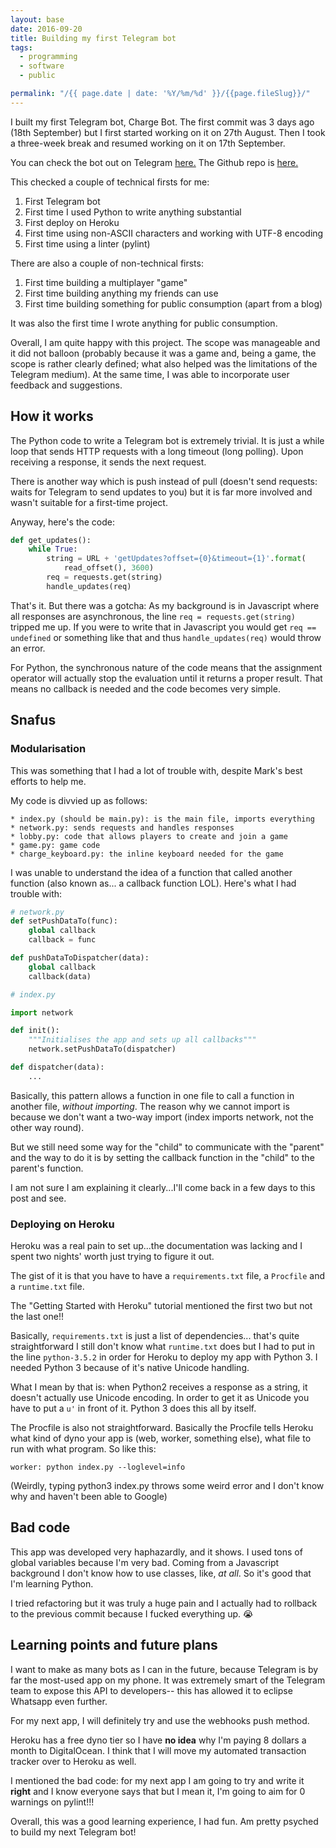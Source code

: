 ```yaml
---
layout: base
date: 2016-09-20
title: Building my first Telegram bot
tags:
  - programming
  - software
  - public

permalink: "/{{ page.date | date: '%Y/%m/%d' }}/{{page.fileSlug}}/"
---
```


I built my first Telegram bot, Charge Bot. The first commit was 3 days ago (18th
September) but I first started working on it on 27th August. Then I took a three-week
break and resumed working on it on 17th September.

You can check the bot out on Telegram [here.](https://telegram.me/charge_game_bot)
The Github repo is [here.](https://github.com/lieuzhenghong/charge-bot/)

This checked a couple of technical firsts for me:

1. First Telegram bot
2. First time I used Python to write anything substantial
3. First deploy on Heroku
4. First time using non-ASCII characters and working with UTF-8 encoding
5. First time using a linter (pylint)

There are also a couple of non-technical firsts:

1. First time building a multiplayer "game"
2. First time building anything my friends can use
3. First time building something for public consumption (apart from a blog)

It was also the first time I wrote anything for public consumption.

Overall, I am quite happy with this project. The scope was manageable and it did
not balloon (probably because it was a game and, being a game, the scope is rather
clearly defined; what also helped was the limitations of the Telegram medium).
At the same time, I was able to incorporate user feedback and suggestions.

## How it works

The Python code to write a Telegram bot is extremely trivial.
It is just a while loop that sends HTTP requests with a long timeout (long
polling). Upon receiving a response, it sends the next request.

There is another way which is push instead of pull (doesn't send requests: waits for
Telegram to send updates to you) but it is far more involved and wasn't suitable for a
first-time project.

Anyway, here's the code:

```python
def get_updates():
    while True:
        string = URL + 'getUpdates?offset={0}&timeout={1}'.format(
            read_offset(), 3600)
        req = requests.get(string)
        handle_updates(req)
```

That's it. But there was a gotcha: As my background is in Javascript where all responses
are asynchronous, the line `req = requests.get(string)` tripped me up. If you were to write
that in Javascript you would get `req == undefined` or something like that and thus
`handle_updates(req)` would throw an error.

For Python, the synchronous nature of the code means that the assignment operator will
actually stop the evaluation until it returns a proper result. That means no callback is
needed and the code becomes very simple.

## Snafus

### Modularisation

This was something that I had a lot of trouble with, despite Mark's best efforts to help me.

My code is divvied up as follows:

```
* index.py (should be main.py): is the main file, imports everything
* network.py: sends requests and handles responses
* lobby.py: code that allows players to create and join a game
* game.py: game code
* charge_keyboard.py: the inline keyboard needed for the game
```

I was unable to understand the idea of a function that called another function (also known
as... a callback function LOL). Here's what I had trouble with:

```python
# network.py
def setPushDataTo(func):
    global callback
    callback = func

def pushDataToDispatcher(data):
    global callback
    callback(data)

# index.py

import network

def init():
    """Initialises the app and sets up all callbacks"""
    network.setPushDataTo(dispatcher)

def dispatcher(data):
    ...
```

Basically, this pattern allows a function in one file to call a function in another file,
_without importing_. The reason why we cannot import is because we don't want a two-way
import (index imports network, not the other way round).

But we still need some way for the "child" to communicate with the "parent" and the way
to do it is by setting the callback function in the "child" to the parent's function.

I am not sure I am explaining it clearly...I'll come back in a few days to this post
and see.

### Deploying on Heroku

Heroku was a real pain to set up...the documentation was lacking and I spent two nights'
worth just trying to figure it out.

The gist of it is that you have to have a `requirements.txt` file, a `Procfile` and a
`runtime.txt` file.

The "Getting Started with Heroku" tutorial mentioned the first two but not the last one!!

Basically, `requirements.txt` is just a list of dependencies... that's quite straightforward
I still don't know what `runtime.txt` does but I had to put in the line `python-3.5.2` in
order for Heroku to deploy my app with Python 3. I needed Python 3 because of it's native
Unicode handling.

What I mean by that is: when Python2 receives a response as a string, it doesn't actually
use Unicode encoding. In order to get it as Unicode you have to put a `u'` in front of it.
Python 3 does this all by itself.

The Procfile is also not straightforward. Basically the Procfile tells Heroku what kind of
dyno your app is (web, worker, something else), what file to run with what program. So
like this:

`worker: python index.py --loglevel=info`

(Weirdly, typing python3 index.py throws some weird error and I don't know why and haven't
been able to Google)

## Bad code

This app was developed very haphazardly, and it shows. I used tons of global variables
because I'm very bad. Coming from a Javascript background I don't know how to use classes,
like, _at all_. So it's good that I'm learning Python.

I tried refactoring but it was truly a huge pain and I actually had to rollback to the
previous commit because I fucked everything up. 😭

## Learning points and future plans

I want to make as many bots as I can in the future, because Telegram is by far the most-used
app on my phone. It was extremely smart of the Telegram team to expose this API to developers--
this has allowed it to eclipse Whatsapp even further.

For my next app, I will definitely try and use the webhooks push method.

Heroku has a free dyno tier so I have **no idea** why I'm paying 8 dollars a month to DigitalOcean.
I think that I will move my automated transaction tracker over to Heroku as well.

I mentioned the bad code: for my next app I am going to try and write it **right** and I
know everyone says that but I mean it, I'm going to aim for 0 warnings on pylint!!!

Overall, this was a good learning experience, I had fun. Am pretty psyched to build my
next Telegram bot!
